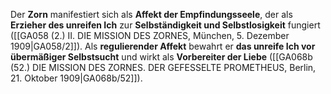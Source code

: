 
Der **Zorn** manifestiert sich als **Affekt der Empfindungsseele**, der als **Erzieher des unreifen Ich** zur **Selbständigkeit und Selbstlosigkeit** fungiert ([[GA058 (2.) II. DIE MISSION DES ZORNES, München, 5. Dezember 1909|GA058/2]]). Als **regulierender Affekt** bewahrt er **das unreife Ich vor übermäßiger Selbstsucht** und wirkt als **Vorbereiter der Liebe** ([[GA068b (52.) DIE MISSION DES ZORNES. DER GEFESSELTE PROMETHEUS, Berlin, 21. Oktober 1909|GA068b/52]]).
